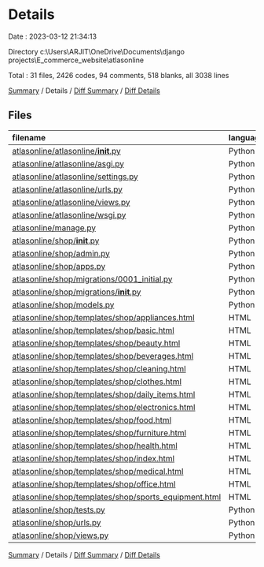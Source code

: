 # Details

Date : 2023-03-12 21:34:13

Directory c:\\Users\\ARJIT\\OneDrive\\Documents\\django projects\\E_commerce_website\\atlasonline

Total : 31 files,  2426 codes, 94 comments, 518 blanks, all 3038 lines

[Summary](results.md) / Details / [Diff Summary](diff.md) / [Diff Details](diff-details.md)

## Files
| filename | language | code | comment | blank | total |
| :--- | :--- | ---: | ---: | ---: | ---: |
| [atlasonline/atlasonline/__init__.py](/atlasonline/atlasonline/__init__.py) | Python | 0 | 0 | 1 | 1 |
| [atlasonline/atlasonline/asgi.py](/atlasonline/atlasonline/asgi.py) | Python | 4 | 8 | 5 | 17 |
| [atlasonline/atlasonline/settings.py](/atlasonline/atlasonline/settings.py) | Python | 73 | 27 | 32 | 132 |
| [atlasonline/atlasonline/urls.py](/atlasonline/atlasonline/urls.py) | Python | 10 | 15 | 2 | 27 |
| [atlasonline/atlasonline/views.py](/atlasonline/atlasonline/views.py) | Python | 4 | 1 | 2 | 7 |
| [atlasonline/atlasonline/wsgi.py](/atlasonline/atlasonline/wsgi.py) | Python | 4 | 8 | 5 | 17 |
| [atlasonline/manage.py](/atlasonline/manage.py) | Python | 15 | 3 | 5 | 23 |
| [atlasonline/shop/__init__.py](/atlasonline/shop/__init__.py) | Python | 0 | 0 | 1 | 1 |
| [atlasonline/shop/admin.py](/atlasonline/shop/admin.py) | Python | 12 | 1 | 3 | 16 |
| [atlasonline/shop/apps.py](/atlasonline/shop/apps.py) | Python | 3 | 0 | 3 | 6 |
| [atlasonline/shop/migrations/0001_initial.py](/atlasonline/shop/migrations/0001_initial.py) | Python | 147 | 1 | 7 | 155 |
| [atlasonline/shop/migrations/__init__.py](/atlasonline/shop/migrations/__init__.py) | Python | 0 | 0 | 1 | 1 |
| [atlasonline/shop/models.py](/atlasonline/shop/models.py) | Python | 106 | 7 | 51 | 164 |
| [atlasonline/shop/templates/shop/appliances.html](/atlasonline/shop/templates/shop/appliances.html) | HTML | 82 | 0 | 19 | 101 |
| [atlasonline/shop/templates/shop/basic.html](/atlasonline/shop/templates/shop/basic.html) | HTML | 283 | 7 | 41 | 331 |
| [atlasonline/shop/templates/shop/beauty.html](/atlasonline/shop/templates/shop/beauty.html) | HTML | 82 | 0 | 21 | 103 |
| [atlasonline/shop/templates/shop/beverages.html](/atlasonline/shop/templates/shop/beverages.html) | HTML | 82 | 0 | 19 | 101 |
| [atlasonline/shop/templates/shop/cleaning.html](/atlasonline/shop/templates/shop/cleaning.html) | HTML | 82 | 0 | 19 | 101 |
| [atlasonline/shop/templates/shop/clothes.html](/atlasonline/shop/templates/shop/clothes.html) | HTML | 82 | 0 | 23 | 105 |
| [atlasonline/shop/templates/shop/daily_items.html](/atlasonline/shop/templates/shop/daily_items.html) | HTML | 82 | 0 | 19 | 101 |
| [atlasonline/shop/templates/shop/electronics.html](/atlasonline/shop/templates/shop/electronics.html) | HTML | 82 | 0 | 20 | 102 |
| [atlasonline/shop/templates/shop/food.html](/atlasonline/shop/templates/shop/food.html) | HTML | 82 | 0 | 21 | 103 |
| [atlasonline/shop/templates/shop/furniture.html](/atlasonline/shop/templates/shop/furniture.html) | HTML | 82 | 0 | 21 | 103 |
| [atlasonline/shop/templates/shop/health.html](/atlasonline/shop/templates/shop/health.html) | HTML | 82 | 0 | 19 | 101 |
| [atlasonline/shop/templates/shop/index.html](/atlasonline/shop/templates/shop/index.html) | HTML | 586 | 13 | 75 | 674 |
| [atlasonline/shop/templates/shop/medical.html](/atlasonline/shop/templates/shop/medical.html) | HTML | 82 | 0 | 19 | 101 |
| [atlasonline/shop/templates/shop/office.html](/atlasonline/shop/templates/shop/office.html) | HTML | 82 | 0 | 19 | 101 |
| [atlasonline/shop/templates/shop/sports_equipment.html](/atlasonline/shop/templates/shop/sports_equipment.html) | HTML | 82 | 0 | 19 | 101 |
| [atlasonline/shop/tests.py](/atlasonline/shop/tests.py) | Python | 1 | 1 | 2 | 4 |
| [atlasonline/shop/urls.py](/atlasonline/shop/urls.py) | Python | 21 | 0 | 2 | 23 |
| [atlasonline/shop/views.py](/atlasonline/shop/views.py) | Python | 91 | 2 | 22 | 115 |

[Summary](results.md) / Details / [Diff Summary](diff.md) / [Diff Details](diff-details.md)
